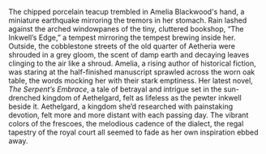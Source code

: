 The chipped porcelain teacup trembled in Amelia Blackwood's hand, a miniature earthquake mirroring the tremors in her stomach.  Rain lashed against the arched windowpanes of the tiny, cluttered bookshop, “The Inkwell’s Edge,” a tempest mirroring the tempest brewing inside her.  Outside, the cobblestone streets of the old quarter of  Aetheria were shrouded in a grey gloom, the scent of damp earth and decaying leaves clinging to the air like a shroud.  Amelia, a rising author of historical fiction,  was staring at the half-finished manuscript sprawled across the worn oak table, the words mocking her with their stark emptiness.  Her latest novel, *The Serpent’s Embrace*,  a tale of betrayal and intrigue set in the sun-drenched kingdom of Aethelgard, felt as lifeless as the pewter inkwell beside it.  Aethelgard, a kingdom she’d researched with painstaking devotion, felt more and more distant with each passing day.  The vibrant colors of the frescoes, the melodious cadence of the dialect, the regal tapestry of the royal court all seemed to fade as her own inspiration ebbed away.
